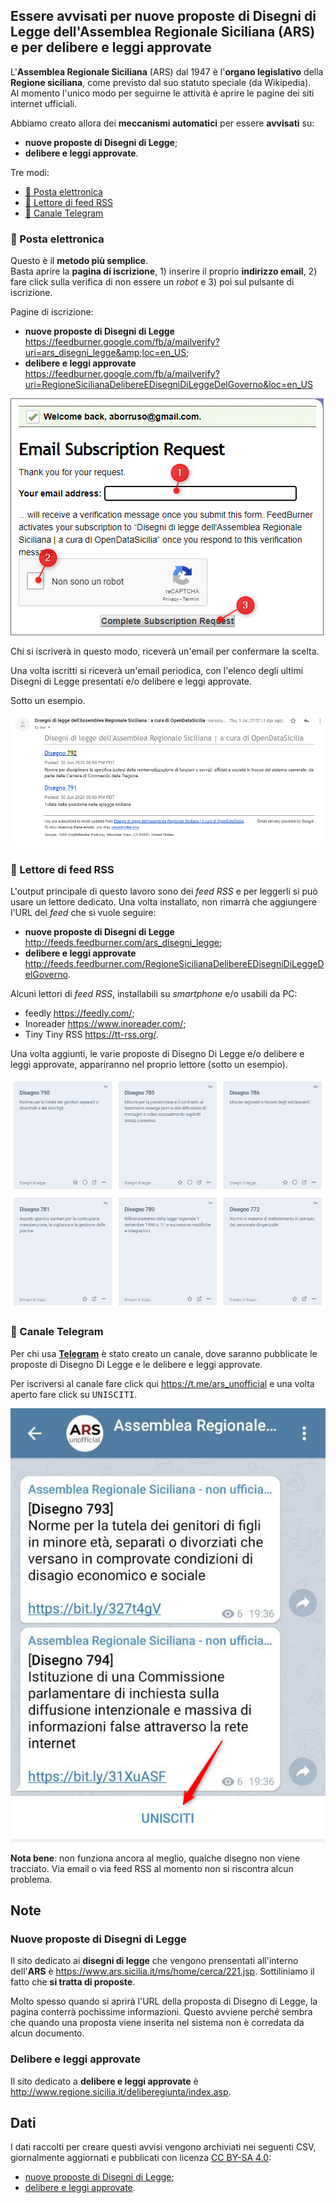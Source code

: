 ## Essere avvisati per nuove proposte di Disegni di Legge dell'Assemblea Regionale Siciliana (ARS) e per delibere e leggi approvate

L'**Assemblea Regionale Siciliana** (ARS) dal 1947 è l'**organo legislativo** della **Regione siciliana**, come previsto dal suo statuto speciale (da Wikipedia).<br>
Al momento l'unico modo per seguirne le attività è aprire le pagine dei siti internet ufficiali.

Abbiamo creato allora dei **meccanismi automatici** per essere **avvisati** su:

- **nuove proposte di Disegni di Legge**;
- **delibere e leggi approvate**.

Tre modi:

  - [📧 Posta elettronica](#-posta-elettronica)
  - [📰 Lettore di feed RSS](#-lettore-di-feed-rss)
  - [💬 Canale Telegram](#-canale-telegram)

### 📧 Posta elettronica

Questo è il **metodo più semplice**.
<br>Basta aprire la **pagina di iscrizione**, 1) inserire il proprio **indirizzo email**, 2) fare click sulla verifica di non essere un *robot* e 3) poi sul pulsante di iscrizione.

Pagine di iscrizione:

- **nuove proposte di Disegni di Legge** <https://feedburner.google.com/fb/a/mailverify?uri=ars_disegni_legge&amp;loc=en_US>;
- **delibere e leggi approvate** <https://feedburner.google.com/fb/a/mailverify?uri=RegioneSicilianaDelibereEDisegniDiLeggeDelGoverno&loc=en_US>

[![](./imgs/iscrizioneEmail.png)](https://feedburner.google.com/fb/a/mailverify?uri=ars_disegni_legge&amp;loc=en_US)

Chi si iscriverà in questo modo, riceverà un'email per confermare la scelta.

Una volta iscritti si riceverà un'email periodica, con l'elenco degli ultimi Disegni di Legge presentati e/o delibere e leggi approvate.

Sotto un esempio.

[![](imgs/emailEsempio.png)](https://feedburner.google.com/fb/a/mailverify?uri=ars_disegni_legge&amp;loc=en_US)

### 📰 Lettore di feed RSS

L'output principale di questo lavoro sono dei *feed RSS* e per leggerli si può usare un lettore dedicato. Una volta installato, non rimarrà che aggiungere l'URL del *feed* che si vuole seguire:

- **nuove proposte di Disegni di Legge** <http://feeds.feedburner.com/ars_disegni_legge>;
- **delibere e leggi approvate** <http://feeds.feedburner.com/RegioneSicilianaDelibereEDisegniDiLeggeDelGoverno>.

Alcuni lettori di *feed RSS*, installabili su *smartphone* e/o usabili da PC:

- feedly <https://feedly.com/>;
- Inoreader <https://www.inoreader.com/>;
- Tiny Tiny RSS <https://tt-rss.org/>.

Una volta aggiunti, le varie proposte di Disegno Di Legge e/o delibere e leggi approvate, appariranno nel proprio lettore (sotto un esempio).

![](./imgs/rssReader.png)

### 💬 Canale Telegram

Per chi usa [**Telegram**](https://telegram.org/) è stato creato un canale, dove saranno pubblicate le proposte di Disegno Di Legge e le delibere e leggi approvate.

Per iscriversi al canale fare click qui <https://t.me/ars_unofficial> e una volta aperto fare click su <kbd>UNISCITI</kbd>.

[![](imgs/iscrivitiCanaleFreccia.png)](https://t.me/ars_unofficial)

**Nota bene**: non funziona ancora al meglio, qualche disegno non viene tracciato. Via email o via feed RSS al momento non si riscontra alcun problema.

## Note

### Nuove proposte di Disegni di Legge

Il sito dedicato ai **disegni di legge** che vengono prensentati all'interno dell'**ARS** è <https://www.ars.sicilia.it/ms/home/cerca/221.jsp>. Sottiliniamo il fatto che **si tratta di proposte**.

Molto spesso quando si aprirà l'URL della proposta di Disegno di Legge, la pagina conterrà pochissime informazioni. Questo avviene perché sembra che quando una proposta viene inserita nel sistema non è corredata da alcun documento.

### Delibere e leggi approvate

Il sito dedicato a **delibere e leggi approvate** è <http://www.regione.sicilia.it/deliberegiunta/index.asp>.

## Dati

I dati raccolti per creare questi avvisi vengono archiviati nei seguenti CSV, giornalmente aggiornati e pubblicati con licenza [CC BY-SA 4.0](https://creativecommons.org/licenses/by-sa/4.0/deed.it):

- [nuove proposte di Disegni di Legge](disegniLegge_latest.csv);
- [delibere e leggi approvate](delibereLeggi.csv).
